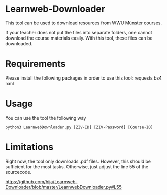 # Learnweb-Downloader
This tool can be used to download resources from WWU Münster courses.

If your teacher does not put the files into separate folders, one cannot download the course materials easily. With this tool, these files can be downloaded.

# Requirements
Please install the following packages in order to use this tool:
    requests
    bs4
    lxml

# Usage
You can use the tool the following way

    python3 LearnwebDownloader.py [ZIV-ID] [ZIV-Password] [Course-ID]

# Limitations
Right now, the tool only downloads .pdf files. However, this should be sufficient for the most tasks.
Otherwise, just adjust the line 55 of the sourcecode.

https://github.com/hija/Learnweb-Downloader/blob/master/LearnwebDownloader.py#L55
